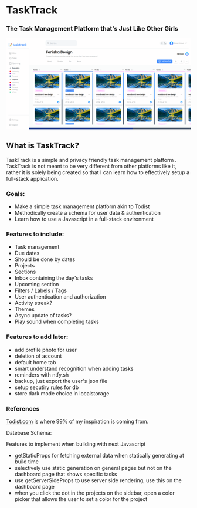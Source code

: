 # TaskTrack

### The Task Management Platform that's Just Like Other Girls

![Demo Image](/demo_image.png)

## What is TaskTrack?

TaskTrack is a simple and privacy friendly task management platform
. TaskTrack is not meant to be very different from other platforms
like it, rather it is solely being created so that I can learn how to effectively setup a full-stack application.

### Goals:

-   Make a simple task management platform akin to Todist
-   Methodically create a schema for user data & authentication
-   Learn how to use a Javascript in a full-stack environment

### Features to include:

-   Task management
-   Due dates
-   Should be done by dates
-   Projects
-   Sections
-   Inbox containing the day's tasks
-   Upcoming section
-   Filters / Labels / Tags
-   User authentication and authorization
-   Activity streak?
-   Themes
-   Async update of tasks?
-   Play sound when completing tasks

### Features to add later:

-   add profile photo for user
-   deletion of account
-   default home tab
-   smart understand recognition when adding tasks
-   reminders with ntfy.sh
-   backup, just export the user's json file
-   setup secutiry rules for db
-   store dark mode choice in localstorage


### References

[Todist.com](https://todoist.com) is where 99% of my inspiration is coming from.

Datebase Schema:

Features to implement when building with next Javascript

-   getStaticProps for fetching external data when statically generating at build time
-   selectively use static generation on general pages but not on the dashboard page that shows specific tasks
-   use getServerSideProps to use server side rendering, use this on the dashboard page
-   when you click the dot in the projects on the sidebar, open a color picker that allows the user to set a color for the project
